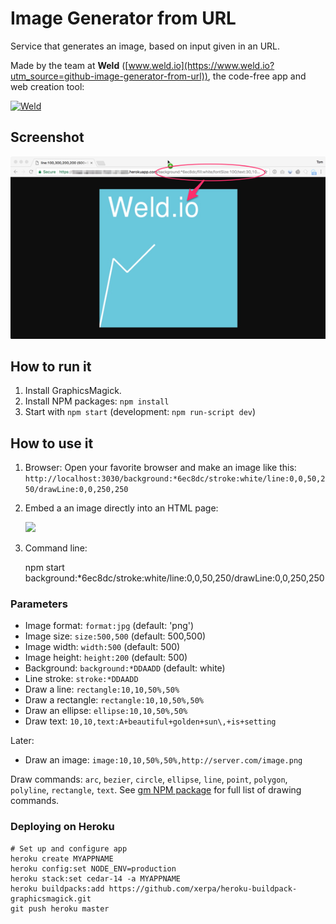 # Image Generator from URL

Service that generates an image, based on input given in an URL.

Made by the team at **Weld** ([www.weld.io](https://www.weld.io?utm_source=github-image-generator-from-url)), the code-free app and web creation tool:

[![Weld](https://s3-eu-west-1.amazonaws.com/weld-social-and-blog/gif/weld_explained.gif)](https://www.weld.io?utm_source=github-image-generator-from-url)


## Screenshot

![Image Generator from URL](example.png)


## How to run it

1. Install GraphicsMagick.
2. Install NPM packages: `npm install`
3. Start with `npm start` (development: `npm run-script dev`)


## How to use it

1. Browser: Open your favorite browser and make an image like this:
`http://localhost:3030/background:*6ec8dc/stroke:white/line:0,0,50,250/drawLine:0,0,250,250`

2. Embed a an image directly into an HTML page:

	<img src="http://localhost:3030/background:*6ec8dc/stroke:white/line:0,0,50,250/drawLine:0,0,250,250">

3. Command line:

	npm start background:*6ec8dc/stroke:white/line:0,0,50,250/drawLine:0,0,250,250


### Parameters

* Image format: `format:jpg` (default: 'png')
* Image size: `size:500,500` (default: 500,500)
* Image width: `width:500` (default: 500)
* Image height: `height:200` (default: 500)
* Background: `background:*DDAADD` (default: white)
* Line stroke: `stroke:*DDAADD`
* Draw a line: `rectangle:10,10,50%,50%`
* Draw a rectangle: `rectangle:10,10,50%,50%`
* Draw an ellipse: `ellipse:10,10,50%,50%`
* Draw text: `10,10,text:A+beautiful+golden+sun\,+is+setting`

Later:

* Draw an image: `image:10,10,50%,50%,http://server.com/image.png`

Draw commands: `arc`, `bezier`, `circle`, `ellipse`, `line`, `point`, `polygon`, `polyline`, `rectangle`, `text`.
See [gm NPM package](https://github.com/aheckmann/gm#methods) for full list of drawing commands.


### Deploying on Heroku

	# Set up and configure app
	heroku create MYAPPNAME
	heroku config:set NODE_ENV=production
	heroku stack:set cedar-14 -a MYAPPNAME
	heroku buildpacks:add https://github.com/xerpa/heroku-buildpack-graphicsmagick.git
	git push heroku master
